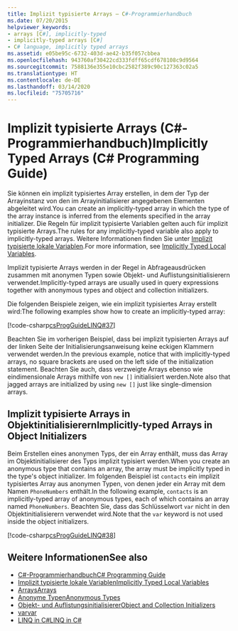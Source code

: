 ```yaml
---
title: Implizit typisierte Arrays – C#-Programmierhandbuch
ms.date: 07/20/2015
helpviewer_keywords:
- arrays [C#], implicitly-typed
- implicitly-typed arrays [C#]
- C# language, implicitly typed arrays
ms.assetid: e05be95c-6732-403d-ae42-b35f057cbbea
ms.openlocfilehash: 943760af30422cd333fdff65cdf678108c9d9564
ms.sourcegitcommit: 7588136e355e10cbc2582f389c90c127363c02a5
ms.translationtype: HT
ms.contentlocale: de-DE
ms.lasthandoff: 03/14/2020
ms.locfileid: "75705716"
---
```

# <a name="implicitly-typed-arrays-c-programming-guide"></a><span data-ttu-id="75321-102">Implizit typisierte Arrays (C#-Programmierhandbuch)</span><span class="sxs-lookup"><span data-stu-id="75321-102">Implicitly Typed Arrays (C# Programming Guide)</span></span>

<span data-ttu-id="75321-103">Sie können ein implizit typisiertes Array erstellen, in dem der Typ der Arrayinstanz von den im Arrayinitialisierer angegebenen Elementen abgeleitet wird.</span><span class="sxs-lookup"><span data-stu-id="75321-103">You can create an implicitly-typed array in which the type of the array instance is inferred from the elements specified in the array initializer.</span></span> <span data-ttu-id="75321-104">Die Regeln für implizit typisierte Variablen gelten auch für implizit typisierte Arrays.</span><span class="sxs-lookup"><span data-stu-id="75321-104">The rules for any implicitly-typed variable also apply to implicitly-typed arrays.</span></span> <span data-ttu-id="75321-105">Weitere Informationen finden Sie unter [Implizit typisierte lokale Variablen](../classes-and-structs/implicitly-typed-local-variables.md).</span><span class="sxs-lookup"><span data-stu-id="75321-105">For more information, see [Implicitly Typed Local Variables](../classes-and-structs/implicitly-typed-local-variables.md).</span></span>

<span data-ttu-id="75321-106">Implizit typisierte Arrays werden in der Regel in Abfrageausdrücken zusammen mit anonymen Typen sowie Objekt- und Auflistungsinitialisierern verwendet.</span><span class="sxs-lookup"><span data-stu-id="75321-106">Implicitly-typed arrays are usually used in query expressions together with anonymous types and object and collection initializers.</span></span>

<span data-ttu-id="75321-107">Die folgenden Beispiele zeigen, wie ein implizit typisiertes Array erstellt wird:</span><span class="sxs-lookup"><span data-stu-id="75321-107">The following examples show how to create an implicitly-typed array:</span></span>

[!code-csharp[csProgGuideLINQ#37](~/samples/snippets/csharp/VS_Snippets_VBCSharp/csProgGuideLINQ/CS/csRef30LangFeatures_2.cs#37)]

<span data-ttu-id="75321-108">Beachten Sie im vorherigen Beispiel, dass bei implizit typisierten Arrays auf der linken Seite der Initialisierungsanweisung keine eckigen Klammern verwendet werden.</span><span class="sxs-lookup"><span data-stu-id="75321-108">In the previous example, notice that with implicitly-typed arrays, no square brackets are used on the left side of the initialization statement.</span></span> <span data-ttu-id="75321-109">Beachten Sie auch, dass verzweigte Arrays ebenso wie eindimensionale Arrays mithilfe von `new []` initialisiert werden.</span><span class="sxs-lookup"><span data-stu-id="75321-109">Note also that jagged arrays are initialized by using `new []` just like single-dimension arrays.</span></span>

## <a name="implicitly-typed-arrays-in-object-initializers"></a><span data-ttu-id="75321-110">Implizit typisierte Arrays in Objektinitialisierern</span><span class="sxs-lookup"><span data-stu-id="75321-110">Implicitly-typed Arrays in Object Initializers</span></span>

<span data-ttu-id="75321-111">Beim Erstellen eines anonymen Typs, der ein Array enthält, muss das Array im Objektinitialisierer des Typs implizit typisiert werden.</span><span class="sxs-lookup"><span data-stu-id="75321-111">When you create an anonymous type that contains an array, the array must be implicitly typed in the type's object initializer.</span></span> <span data-ttu-id="75321-112">Im folgenden Beispiel ist `contacts` ein implizit typisiertes Array aus anonymen Typen, von denen jeder ein Array mit dem Namen `PhoneNumbers` enthält.</span><span class="sxs-lookup"><span data-stu-id="75321-112">In the following example, `contacts` is an implicitly-typed array of anonymous types, each of which contains an array named `PhoneNumbers`.</span></span> <span data-ttu-id="75321-113">Beachten Sie, dass das Schlüsselwort `var` nicht in den Objektinitialisierern verwendet wird.</span><span class="sxs-lookup"><span data-stu-id="75321-113">Note that the `var` keyword is not used inside the object initializers.</span></span>

[!code-csharp[csProgGuideLINQ#38](~/samples/snippets/csharp/VS_Snippets_VBCSharp/csProgGuideLINQ/CS/csRef30LangFeatures_2.cs#38)]

## <a name="see-also"></a><span data-ttu-id="75321-114">Weitere Informationen</span><span class="sxs-lookup"><span data-stu-id="75321-114">See also</span></span>

- [<span data-ttu-id="75321-115">C#-Programmierhandbuch</span><span class="sxs-lookup"><span data-stu-id="75321-115">C# Programming Guide</span></span>](../index.md)
- [<span data-ttu-id="75321-116">Implizit typisierte lokale Variablen</span><span class="sxs-lookup"><span data-stu-id="75321-116">Implicitly Typed Local Variables</span></span>](../classes-and-structs/implicitly-typed-local-variables.md)
- [<span data-ttu-id="75321-117">Arrays</span><span class="sxs-lookup"><span data-stu-id="75321-117">Arrays</span></span>](./index.md)
- [<span data-ttu-id="75321-118">Anonyme Typen</span><span class="sxs-lookup"><span data-stu-id="75321-118">Anonymous Types</span></span>](../classes-and-structs/anonymous-types.md)
- [<span data-ttu-id="75321-119">Objekt- und Auflistungsinitialisierer</span><span class="sxs-lookup"><span data-stu-id="75321-119">Object and Collection Initializers</span></span>](../classes-and-structs/object-and-collection-initializers.md)
- [<span data-ttu-id="75321-120">var</span><span class="sxs-lookup"><span data-stu-id="75321-120">var</span></span>](../../language-reference/keywords/var.md)
- [<span data-ttu-id="75321-121">LINQ in C#</span><span class="sxs-lookup"><span data-stu-id="75321-121">LINQ in C#</span></span>](../../linq/index.md)
